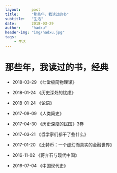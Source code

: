```yaml
---
layout:     post
title:      "那些年，我读过的书"
subtitle:   "生活"
date:       2018-03-29
author:     "hadxu"
header-img: "img/hadxu.jpg"
tags:
    - 生活
---
```



# 那些年，我读过的书，经典


* 2018-03-29 《七堂极简物理课》
<i class="icon-star"></i>
<i class="icon-star"></i>
<i class="icon-star"></i>
<i class="icon-star"></i>
<i class="icon-star-half-empty"></i>

* 2018-01-24 《历史深处的忧虑》
<i class="icon-star"></i>
<i class="icon-star"></i>
<i class="icon-star"></i>
<i class="icon-star"></i>
<i class="icon-star-half-empty"></i>

* 2018-01-24 《论语》
<i class="icon-star"></i>
<i class="icon-star"></i>
<i class="icon-star"></i>
<i class="icon-star"></i>
<i class="icon-star"></i>
* 2017-09-09 《人类简史》
<i class="icon-star"></i>
<i class="icon-star"></i>
<i class="icon-star"></i>
<i class="icon-star"></i>
<i class="icon-star"></i>
* 2017-04-30 《历史深度的民国》3卷 
<i class="icon-star"></i>
<i class="icon-star"></i>
<i class="icon-star"></i>
<i class="icon-star"></i>
<i class="icon-star"></i>
* 2017-03-21 《哲学家们都干了些什么》
<i class="icon-star"></i>
<i class="icon-star"></i>
<i class="icon-star"></i>
<i class="icon-star"></i>
<i class="icon-star"></i>
* 2017-01-20 《比特币：一个虚幻而真实的金融世界》
<i class="icon-star"></i>
<i class="icon-star"></i>
<i class="icon-star"></i>
<i class="icon-star"></i>
<i class="icon-star-half-empty"></i>
* 2016-11-02 《蒋介石与现代中国》
<i class="icon-star"></i>
<i class="icon-star"></i>
<i class="icon-star"></i>
<i class="icon-star"></i>
<i class="icon-star-half-empty"></i>
* 2016-07-04 《中国现代史》
<i class="icon-star"></i>
<i class="icon-star"></i>
<i class="icon-star"></i>
<i class="icon-star"></i>
<i class="icon-star-half-empty"></i>
